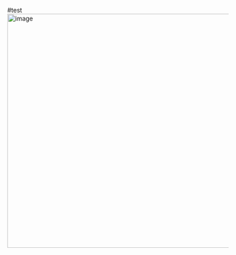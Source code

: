 #test
<img width="533" alt="image" src="https://github.com/Mayank2508/TaskManagerApp/assets/92380236/8f504419-a883-460e-a978-4c68d832a36c">
